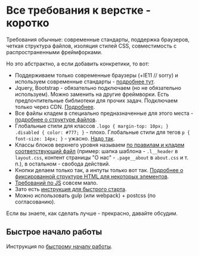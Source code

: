 # Все требования к верстке - коротко 

Требования обычные: современные стандарты, поддержка браузеров, четкая структура
файлов, изоляция стилей CSS, совместимость с распространенными фреймфорками.

Но это абстрактно, а если добавить конкретики, то вот:

 * Поддерживаем только современные браузеры (+IE11 // sorry)
  и используем современные стандарты - [подробнее тут](browsers-and-standards.md).
 * Jquery, Bootstrap - обязательно подключаем (но не обязательно используем).
  Можно заменить на другие фреймворки. Есть предпочтительные библиотеки
  для прочих задач. Подключаем только через CDN. [Подробнее](external-libraries.md).
 * Все файлы кладем в специально предназначенные для этого места - 
  [подробнее о структуре файлов](file-structure.md).
 * Глобальные стили для классов `.logo { margin-top: 10px; } .disabled { color: #777; }` - плохо.
 Глобальные стили для тегов `p { font-size: 14px; }` - ужасно.
 [Надо так](css-structure-and-naming.md).
 * Классы блоков верхнего уровня называем [по правилам и кладем соответствующий файл](css-structure-and-naming.md)
  (пример: шапка шаблона - `.l__header` в `layout.css`, контент страницы 
  "О нас" - `.page__about` в `about.css` и т. п.), в остальном - свобода действий.
 * Кнопки делаем только так, а инпуты только вот так. [Подробнее о фиксированной
 структуре HTML для некоторых элементов](fixed-html.md).
 * [Требований по JS](js.md) совсем мало.
 * Зато есть [инструкция для быстрого старта](quick-start.md).
 * Можно использовать gulp (или webpack) + postcss  (по согласованию).
 
Если вы знаете, как сделать лучше - прекрасно, давайте обсудим.

## Быстрое начало работы

Инструкция по [быстрому началу работы](quick-start.md).
